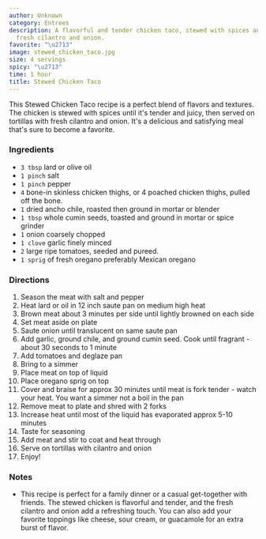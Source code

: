 ```yaml
---
author: Unknown
category: Entrees
description: A flavorful and tender chicken taco, stewed with spices and served with
  fresh cilantro and onion.
favorite: "\u2713"
image: stewed_chicken_taco.jpg
size: 4 servings
spicy: "\u2713"
time: 1 hour
title: Stewed Chicken Taco
---
```

This Stewed Chicken Taco recipe is a perfect blend of flavors and textures. The chicken is stewed with spices until it's tender and juicy, then served on tortillas with fresh cilantro and onion. It's a delicious and satisfying meal that's sure to become a favorite.

### Ingredients

* `3 tbsp` lard or olive oil
* `1 pinch` salt
* `1 pinch` pepper
* `4` bone-in skinless chicken thighs, or 4 poached chicken thighs, pulled off the bone.
* `1` dried ancho chile, roasted then ground in mortar or blender
* `1 tbsp` whole cumin seeds, toasted and ground in mortar or spice grinder
* `1` onion coarsely chopped
* `1 clove` garlic finely minced
* `2` large ripe tomatoes, seeded and pureed.
* `1 sprig` of fresh oregano preferably Mexican oregano

### Directions

1. Season the meat with salt and pepper
2. Heat lard or oil in 12 inch saute pan on medium high heat
3. Brown meat about 3 minutes per side until lightly browned on each side
4. Set meat aside on plate
5. Saute onion until translucent on same saute pan
6. Add garlic, ground chile, and ground cumin seed. Cook until fragrant - about 30 seconds to 1 minute
7. Add tomatoes and deglaze pan
8. Bring to a simmer
9. Place meat on top of liquid
10. Place oregano sprig on top
11. Cover and braise for approx 30 minutes until meat is fork tender - watch your heat. You want a simmer not a boil in the pan
12. Remove meat to plate and shred with 2 forks
13. Increase heat until most of the liquid has evaporated approx 5-10 minutes
14. Taste for seasoning
15. Add meat and stir to coat and heat through
16. Serve on tortillas with cilantro and onion
17. Enjoy!

### Notes

- This recipe is perfect for a family dinner or a casual get-together with friends. The stewed chicken is flavorful and tender, and the fresh cilantro and onion add a refreshing touch. You can also add your favorite toppings like cheese, sour cream, or guacamole for an extra burst of flavor.